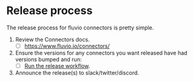 # Release process

The release process for fluvio connectors is pretty simple.

1. Review the Connectors docs.
    - [ ] https://www.fluvio.io/connectors/

2. Ensure the versions for any connectors you want released have had versions bumped and run:
    - [ ] [Run the release workflow](https://github.com/infinyon/fluvio-connectors/actions/workflows/release.yaml).

3. Announce the release(s) to slack/twitter/discord.

